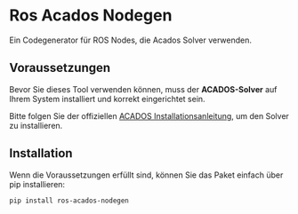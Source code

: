 # Ros Acados Nodegen

Ein Codegenerator für ROS Nodes, die Acados Solver verwenden.

## Voraussetzungen

Bevor Sie dieses Tool verwenden können, muss der **ACADOS-Solver** auf Ihrem System installiert und korrekt eingerichtet sein. 

Bitte folgen Sie der offiziellen [ACADOS Installationsanleitung](https://docs.acados.org/installation/index.html), um den Solver zu installieren.

## Installation

Wenn die Voraussetzungen erfüllt sind, können Sie das Paket einfach über pip installieren:

```bash
pip install ros-acados-nodegen
```